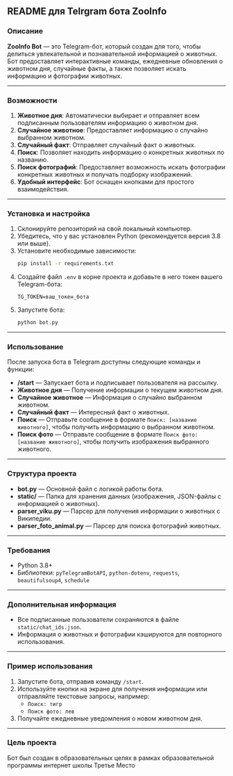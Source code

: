 ## README для Telrgram бота ZooInfo

### Описание

**ZooInfo Bot** — это Telegram-бот, который создан для того, чтобы делиться увлекательной и познавательной информацией о животных. Бот предоставляет интерактивные команды, ежедневные обновления о животном дня, случайные факты, а также позволяет искать информацию и фотографии животных.

---

### Возможности

1. **Животное дня**: Автоматически выбирает и отправляет всем подписанным пользователям информацию о животном дня.
2. **Случайное животное**: Предоставляет информацию о случайно выбранном животном.
3. **Случайный факт**: Отправляет случайный факт о животных.
4. **Поиск**: Позволяет находить информацию о конкретных животных по названию.
5. **Поиск фотографий**: Предоставляет возможность искать фотографии конкретных животных и получать подборку изображений.
6. **Удобный интерфейс**: Бот оснащен кнопками для простого взаимодействия.

---

### Установка и настройка

1. Склонируйте репозиторий на свой локальный компьютер.
2. Убедитесь, что у вас установлен Python (рекомендуется версия 3.8 или выше).
3. Установите необходимые зависимости:
   ```bash
   pip install -r requirements.txt
   ```
4. Создайте файл `.env` в корне проекта и добавьте в него токен вашего Telegram-бота:
   ```
   TG_TOKEN=ваш_токен_бота
   ```
5. Запустите бота:
   ```bash
   python bot.py
   ```

---

### Использование

После запуска бота в Telegram доступны следующие команды и функции:
- **/start** — Запускает бота и подписывает пользователя на рассылку.
- **Животное дня** — Получение информации о текущем животном дня.
- **Случайное животное** — Информация о случайно выбранном животном.
- **Случайный факт** — Интересный факт о животных.
- **Поиск** — Отправьте сообщение в формате `Поиск: [название животного]`, чтобы получить информацию о выбранном животном.
- **Поиск фото** — Отправьте сообщение в формате `Поиск фото: [название животного]`, чтобы получить изображения выбранного животного.

---

### Структура проекта

- **bot.py** — Основной файл с логикой работы бота.
- **static/** — Папка для хранения данных (изображения, JSON-файлы с информацией о животных).
- **parser_viku.py** — Парсер для получения информации о животных с Википедии.
- **parser_foto_animal.py** — Парсер для поиска фотографий животных.

---

### Требования

- Python 3.8+
- Библиотеки: `pyTelegramBotAPI`, `python-dotenv`, `requests`, `beautifulsoup4`, `schedule`

---

### Дополнительная информация

- Все подписанные пользователи сохраняются в файле `static/chat_ids.json`.
- Информация о животных и фотографии кэшируются для повторного использования.

---

### Пример использования

1. Запустите бота, отправив команду `/start`.
2. Используйте кнопки на экране для получения информации или отправляйте текстовые запросы, например:
   - `Поиск: тигр`
   - `Поиск фото: лев`
3. Получайте ежедневные уведомления о новом животном дня.

---

### Цель проекта

Бот был создан в образовательных целях в рамках образовательной программы интернет школы Третье Место